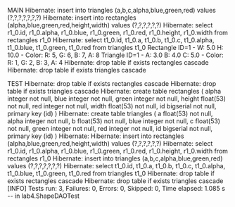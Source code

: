 MAIN
Hibernate: 
    insert 
    into
        triangles
        (a,b,c,alpha,blue,green,red) 
    values
        (?,?,?,?,?,?,?)
Hibernate: 
    insert 
    into
        rectangles
        (alpha,blue,green,red,height,width) 
    values
        (?,?,?,?,?,?)
Hibernate: 
    select
        r1_0.id,
        r1_0.alpha,
        r1_0.blue,
        r1_0.green,
        r1_0.red,
        r1_0.height,
        r1_0.width 
    from
        rectangles r1_0
Hibernate: 
    select
        t1_0.id,
        t1_0.a,
        t1_0.b,
        t1_0.c,
        t1_0.alpha,
        t1_0.blue,
        t1_0.green,
        t1_0.red 
    from
        triangles t1_0
Rectangle ID=1 - W: 5.0 H: 10.0 - Color: R: 5, G: 6, B: 7, A: 8
Triangle ID=1 - A: 3.0 B: 4.0 C: 5.0 - Color: R: 1, G: 2, B: 3, A: 4
Hibernate: 
    drop table if exists rectangles cascade
Hibernate: 
    drop table if exists triangles cascade


TEST
Hibernate: 
    drop table if exists rectangles cascade
Hibernate: 
    drop table if exists triangles cascade
Hibernate: 
    create table rectangles (
        alpha integer not null,
        blue integer not null,
        green integer not null,
        height float(53) not null,
        red integer not null,
        width float(53) not null,
        id bigserial not null,
        primary key (id)
    )
Hibernate: 
    create table triangles (
        a float(53) not null,
        alpha integer not null,
        b float(53) not null,
        blue integer not null,
        c float(53) not null,
        green integer not null,
        red integer not null,
        id bigserial not null,
        primary key (id)
    )
Hibernate: 
Hibernate: 
    insert 
    into
        rectangles
        (alpha,blue,green,red,height,width) 
    values
        (?,?,?,?,?,?)
Hibernate: 
    select
        r1_0.id,
        r1_0.alpha,
        r1_0.blue,
        r1_0.green,
        r1_0.red,
        r1_0.height,
        r1_0.width 
    from
        rectangles r1_0
Hibernate: 
    insert 
    into
        triangles
        (a,b,c,alpha,blue,green,red) 
    values
        (?,?,?,?,?,?,?)
Hibernate: 
    select
        t1_0.id,
        t1_0.a,
        t1_0.b,
        t1_0.c,
        t1_0.alpha,
        t1_0.blue,
        t1_0.green,
        t1_0.red 
    from
        triangles t1_0
Hibernate: 
    drop table if exists rectangles cascade
Hibernate: 
    drop table if exists triangles cascade
[INFO] Tests run: 3, Failures: 0, Errors: 0, Skipped: 0, Time elapsed: 1.085 s -- in lab4.ShapeDAOTest

